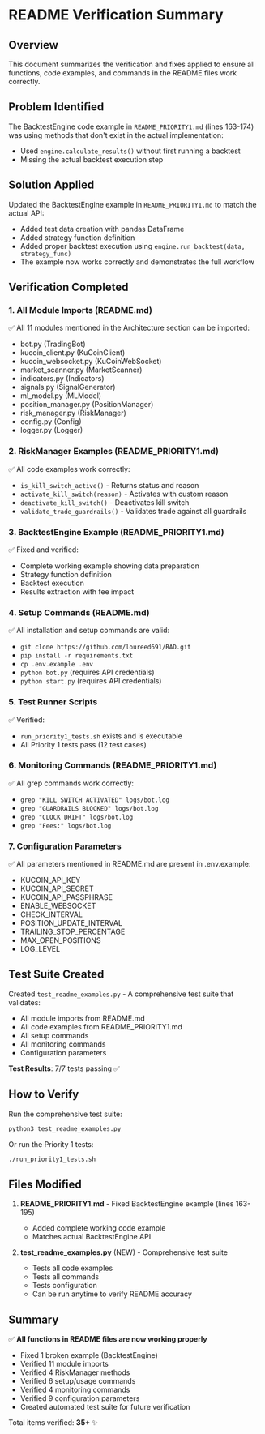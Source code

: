 # README Verification Summary

## Overview
This document summarizes the verification and fixes applied to ensure all functions, code examples, and commands in the README files work correctly.

## Problem Identified
The BacktestEngine code example in `README_PRIORITY1.md` (lines 163-174) was using methods that don't exist in the actual implementation:
- Used `engine.calculate_results()` without first running a backtest
- Missing the actual backtest execution step

## Solution Applied
Updated the BacktestEngine example in `README_PRIORITY1.md` to match the actual API:
- Added test data creation with pandas DataFrame
- Added strategy function definition
- Added proper backtest execution using `engine.run_backtest(data, strategy_func)`
- The example now works correctly and demonstrates the full workflow

## Verification Completed

### 1. All Module Imports (README.md)
✅ All 11 modules mentioned in the Architecture section can be imported:
- bot.py (TradingBot)
- kucoin_client.py (KuCoinClient)
- kucoin_websocket.py (KuCoinWebSocket)
- market_scanner.py (MarketScanner)
- indicators.py (Indicators)
- signals.py (SignalGenerator)
- ml_model.py (MLModel)
- position_manager.py (PositionManager)
- risk_manager.py (RiskManager)
- config.py (Config)
- logger.py (Logger)

### 2. RiskManager Examples (README_PRIORITY1.md)
✅ All code examples work correctly:
- `is_kill_switch_active()` - Returns status and reason
- `activate_kill_switch(reason)` - Activates with custom reason
- `deactivate_kill_switch()` - Deactivates kill switch
- `validate_trade_guardrails()` - Validates trade against all guardrails

### 3. BacktestEngine Example (README_PRIORITY1.md)
✅ Fixed and verified:
- Complete working example showing data preparation
- Strategy function definition
- Backtest execution
- Results extraction with fee impact

### 4. Setup Commands (README.md)
✅ All installation and setup commands are valid:
- `git clone https://github.com/loureed691/RAD.git`
- `pip install -r requirements.txt`
- `cp .env.example .env`
- `python bot.py` (requires API credentials)
- `python start.py` (requires API credentials)

### 5. Test Runner Scripts
✅ Verified:
- `run_priority1_tests.sh` exists and is executable
- All Priority 1 tests pass (12 test cases)

### 6. Monitoring Commands (README_PRIORITY1.md)
✅ All grep commands work correctly:
- `grep "KILL SWITCH ACTIVATED" logs/bot.log`
- `grep "GUARDRAILS BLOCKED" logs/bot.log`
- `grep "CLOCK DRIFT" logs/bot.log`
- `grep "Fees:" logs/bot.log`

### 7. Configuration Parameters
✅ All parameters mentioned in README.md are present in .env.example:
- KUCOIN_API_KEY
- KUCOIN_API_SECRET
- KUCOIN_API_PASSPHRASE
- ENABLE_WEBSOCKET
- CHECK_INTERVAL
- POSITION_UPDATE_INTERVAL
- TRAILING_STOP_PERCENTAGE
- MAX_OPEN_POSITIONS
- LOG_LEVEL

## Test Suite Created
Created `test_readme_examples.py` - A comprehensive test suite that validates:
- All module imports from README.md
- All code examples from README_PRIORITY1.md
- All setup commands
- All monitoring commands
- Configuration parameters

**Test Results**: 7/7 tests passing ✅

## How to Verify
Run the comprehensive test suite:
```bash
python3 test_readme_examples.py
```

Or run the Priority 1 tests:
```bash
./run_priority1_tests.sh
```

## Files Modified
1. **README_PRIORITY1.md** - Fixed BacktestEngine example (lines 163-195)
   - Added complete working code example
   - Matches actual BacktestEngine API

2. **test_readme_examples.py** (NEW) - Comprehensive test suite
   - Tests all code examples
   - Tests all commands
   - Tests configuration
   - Can be run anytime to verify README accuracy

## Summary
✅ **All functions in README files are now working properly**
- Fixed 1 broken example (BacktestEngine)
- Verified 11 module imports
- Verified 4 RiskManager methods
- Verified 6 setup/usage commands
- Verified 4 monitoring commands
- Verified 9 configuration parameters
- Created automated test suite for future verification

Total items verified: **35+** ✨
